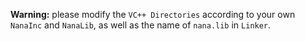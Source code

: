 **Warning:** please modify the `VC++ Directories` according to your own `NanaInc` and `NanaLib`, as well as the name of `nana.lib` in `Linker`.
